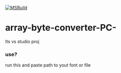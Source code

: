[![MSBuild](https://github.com/LIBBBhhh/array-byte-converter-PC-/actions/workflows/msbuild.yml/badge.svg)](https://github.com/LIBBBhhh/array-byte-converter-PC-/actions/workflows/msbuild.yml)
# array-byte-converter-PC-
Its vs studio proj 


### use?
run this and paste path to yout font or file 
